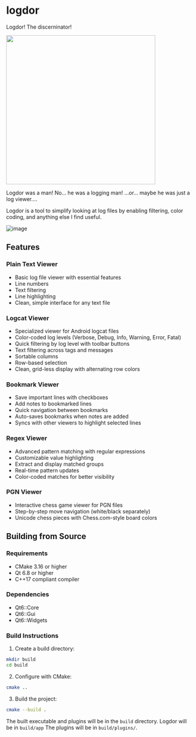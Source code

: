 # logdor
Logdor! The discerninator!

<img src="https://user-images.githubusercontent.com/5616068/173696819-3d5ffdcf-5578-474b-8568-0ea793729328.png" height="400">

Logdor was a man! No... he was a logging man! ...or... maybe he was just a log viewer....

Logdor is a tool to simplify looking at log files by enabling filtering, color coding, and anything else I find useful.

![image](https://github.com/user-attachments/assets/679a40ce-82b1-4c57-af61-1d43c7ad2985)

## Features

### Plain Text Viewer
- Basic log file viewer with essential features
- Line numbers
- Text filtering
- Line highlighting
- Clean, simple interface for any text file

### Logcat Viewer
- Specialized viewer for Android logcat files
- Color-coded log levels (Verbose, Debug, Info, Warning, Error, Fatal)
- Quick filtering by log level with toolbar buttons
- Text filtering across tags and messages
- Sortable columns
- Row-based selection
- Clean, grid-less display with alternating row colors

### Bookmark Viewer
- Save important lines with checkboxes
- Add notes to bookmarked lines
- Quick navigation between bookmarks
- Auto-saves bookmarks when notes are added
- Syncs with other viewers to highlight selected lines

### Regex Viewer
- Advanced pattern matching with regular expressions
- Customizable value highlighting
- Extract and display matched groups
- Real-time pattern updates
- Color-coded matches for better visibility

### PGN Viewer
- Interactive chess game viewer for PGN files
- Step-by-step move navigation (white/black separately)
- Unicode chess pieces with Chess.com-style board colors

## Building from Source

### Requirements
- CMake 3.16 or higher
- Qt 6.8 or higher
- C++17 compliant compiler

### Dependencies
- Qt6::Core
- Qt6::Gui
- Qt6::Widgets

### Build Instructions

1. Create a build directory:
```bash
mkdir build
cd build
```

2. Configure with CMake:
```bash
cmake ..
```

3. Build the project:
```bash
cmake --build .
```

The built executable and plugins will be in the `build` directory. Logdor will be in `build/app`
The plugins will be in `build/plugins/`.
